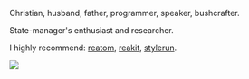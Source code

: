 Christian, husband, father, programmer, speaker, bushcrafter.

State-manager's enthusiast and researcher.

I highly recommend: [reatom](https://reatom.js.org), [reakit](https://reakit.io), [stylerun](https://github.com/artalar/stylerun).


![](https://github-readme-stats.vercel.app/api?username=artalar&show_icons=true)
